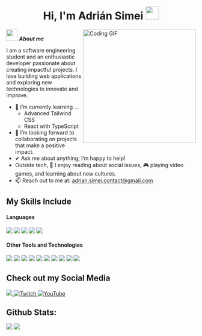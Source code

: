 <h1 align="center"><b>Hi, I'm Adrián Simei</b> <img src="https://media.giphy.com/media/hvRJCLFzcasrR4ia7z/giphy.gif" width="35"></h1>

<img align="right" width=300px alt="Coding GIF" src="https://media.giphy.com/media/qgQUggAC3Pfv687qPC/giphy.gif" />

<img src="https://media.giphy.com/media/ObNTw8Uzwy6KQ/giphy.gif" width="30px">&nbsp;***About me***

I am a software engineering student and an enthusiastic developer passionate about creating impactful projects. I love building web applications and exploring new technologies to innovate and improve.

- 🌱 I’m currently learning ...
  - Advanced Tailwind CSS
  - React with TypeScript
- 👯 I’m looking forward to collaborating on projects that make a positive impact.
- ✔ Ask me about anything; I’m happy to help!
- Outside tech, 💜 I enjoy reading about social issues, 🎮 playing video games, and learning about new cultures.
- 📫 Reach out to me at: <a href="adrian.simei.contact@gmail.com">adrian.simei.contact@gmail.com</a>

## My Skills Include

<h4>Languages</h4>
<span>
  <img src="https://img.shields.io/badge/HTML5-E34F26?style=for-the-badge&logo=html5&logoColor=white">
  <img src="https://img.shields.io/badge/CSS3-1572B6?style=for-the-badge&logo=css3&logoColor=white">
  <img src="https://img.shields.io/badge/JavaScript-F7DF1E?style=for-the-badge&logo=javascript&logoColor=black">
  <img src="https://img.shields.io/badge/Python-3670A0?style=for-the-badge&logo=python&logoColor=ffdd54">
  <img src="https://img.shields.io/badge/TypeScript-007ACC?style=for-the-badge&logo=typescript&logoColor=white">
</span>

<h4>Other Tools and Technologies</h4>
<span>
  <img src="https://img.shields.io/badge/Git-F05032?style=for-the-badge&logo=git&logoColor=white">
  <img src="https://img.shields.io/badge/Tailwind_CSS-38B2AC?style=for-the-badge&logo=tailwind-css&logoColor=white">
  <img src="https://img.shields.io/badge/Node.js-339933?style=for-the-badge&logo=node.js&logoColor=white">
  <img src="https://img.shields.io/badge/React-20232A?style=for-the-badge&logo=react&logoColor=61DAFB">
  <img src="https://img.shields.io/badge/Prisma-2D3748?style=for-the-badge&logo=prisma&logoColor=white">
  <img src="https://img.shields.io/badge/Redux-764ABC?style=for-the-badge&logo=redux&logoColor=white">
  <img src="https://img.shields.io/badge/Express.js-000000?style=for-the-badge&logo=express&logoColor=white">
  <img src="https://img.shields.io/badge/Jest-C21325?style=for-the-badge&logo=jest&logoColor=white">
  <img src="https://img.shields.io/badge/Axios-5A29E4?style=for-the-badge&logoColor=white">
  <img src="https://img.shields.io/badge/Design%20Patterns-FF6F61?style=for-the-badge&logoColor=white">
</span>

## Check out my Social Media

<a href="https://www.instagram.com/adrian.simei/">
    <img src="https://img.shields.io/badge/Instagram-%23E4405F.svg?style=for-the-badge&logo=Instagram&logoColor=white">
</a>
<a href="https://www.twitch.tv/adriansimei">
    <img src="https://img.shields.io/badge/Twitch-9347FF?style=for-the-badge&logo=twitch&logoColor=white" alt="Twitch">
</a>
<a href="https://www.youtube.com/@AdrianSimei">
    <img src="https://img.shields.io/badge/YouTube-%23FF0000.svg?style=for-the-badge&logo=YouTube&logoColor=white" alt="YouTube">
</a>

<h2>Github Stats:</h2>

[![](https://github-readme-stats.vercel.app/api?username=adriansimei&show_icons=true&theme=tokyonight&hide_border=true&locale=en)](https://github.com/adriansimei)
[![](https://github-readme-streak-stats.herokuapp.com/?user=adriansimei&theme=material-palenight)](https://github.com/adriansimei)

